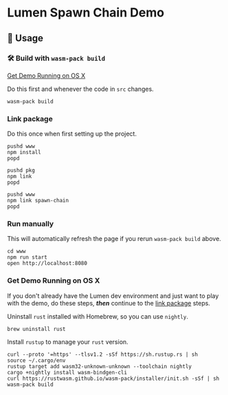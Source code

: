 # Lumen Spawn Chain Demo

## 🚴 Usage

### 🛠️ Build with `wasm-pack build`

[Get Demo Running on OS X](#get-demo-running-on-os-x)

Do this first and whenever the code in `src` changes.

```
wasm-pack build
```

### Link package

Do this once when first setting up the project.

```
pushd www
npm install
popd

pushd pkg
npm link
popd

pushd www
npm link spawn-chain
popd
```

### Run manually

This will automatically refresh the page if you rerun `wasm-pack build` above.

```
cd www
npm run start
open http://localhost:8080
```

### Get Demo Running on OS X

If you don't already have the Lumen dev environment and just want to play with the demo, do these steps, ***then*** continue to the [link package](#link-package) steps.

Uninstall `rust` installed with Homebrew, so you can use `nightly`.

```
brew uninstall rust
```

Install `rustup` to manage your `rust` version.

```
curl --proto '=https' --tlsv1.2 -sSf https://sh.rustup.rs | sh
source ~/.cargo/env
rustup target add wasm32-unknown-unknown --toolchain nightly
cargo +nightly install wasm-bindgen-cli
curl https://rustwasm.github.io/wasm-pack/installer/init.sh -sSf | sh
wasm-pack build
```
